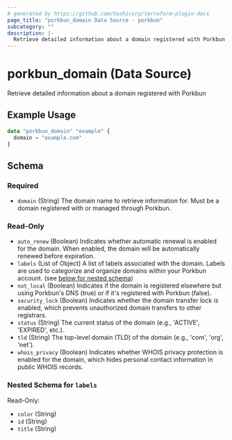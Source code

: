 ```yaml
---
# generated by https://github.com/hashicorp/terraform-plugin-docs
page_title: "porkbun_domain Data Source - porkbun"
subcategory: ""
description: |-
  Retrieve detailed information about a domain registered with Porkbun
---
```


# porkbun_domain (Data Source)

Retrieve detailed information about a domain registered with Porkbun

## Example Usage

```terraform
data "porkbun_domain" "example" {
  domain = "example.com"
}
```

<!-- schema generated by tfplugindocs -->
## Schema

### Required

- `domain` (String) The domain name to retrieve information for. Must be a domain registered with or managed through Porkbun.

### Read-Only

- `auto_renew` (Boolean) Indicates whether automatic renewal is enabled for the domain. When enabled, the domain will be automatically renewed before expiration.
- `labels` (List of Object) A list of labels associated with the domain. Labels are used to categorize and organize domains within your Porkbun account. (see [below for nested schema](#nestedatt--labels))
- `not_local` (Boolean) Indicates if the domain is registered elsewhere but using Porkbun's DNS (true) or if it's registered with Porkbun (false).
- `security_lock` (Boolean) Indicates whether the domain transfer lock is enabled, which prevents unauthorized domain transfers to other registrars.
- `status` (String) The current status of the domain (e.g., 'ACTIVE', 'EXPIRED', etc.).
- `tld` (String) The top-level domain (TLD) of the domain (e.g., 'com', 'org', 'net').
- `whois_privacy` (Boolean) Indicates whether WHOIS privacy protection is enabled for the domain, which hides personal contact information in public WHOIS records.

<a id="nestedatt--labels"></a>
### Nested Schema for `labels`

Read-Only:

- `color` (String)
- `id` (String)
- `title` (String)

